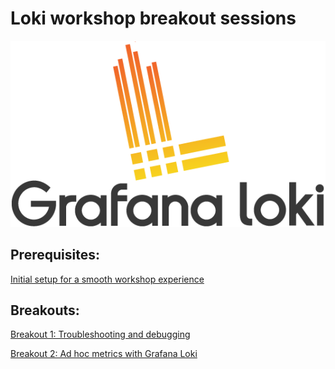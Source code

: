 # Loki workshop breakout sessions

![Loki Logo](logo_and_name.png)

## Prerequisites:
[Initial setup for a smooth workshop experience](./workshop-prerequisites)

## Breakouts:

[Breakout 1: Troubleshooting and debugging](./troubleshooting_and_debugging.md)

[Breakout 2: Ad hoc metrics with Grafana Loki](./ad_hoc_metric.md)

